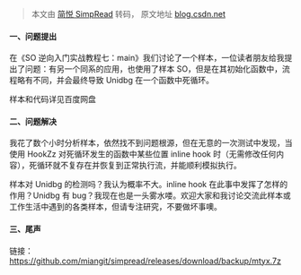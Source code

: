> 本文由 [简悦 SimpRead](http://ksria.com/simpread/) 转码， 原文地址 [blog.csdn.net](https://blog.csdn.net/qq_38851536/article/details/118178411)

#### 一、问题提出

在《SO 逆向入门实战教程七：main》我们讨论了一个样本，一位读者朋友给我提出了问题：有另一个同系的应用，也使用了样本 SO，但是在其初始化函数中，流程略有不同，并会最终导致 Unidbg 在一个函数中死循环。

样本和代码详见百度网盘

#### 二、问题解决

我花了数个小时分析样本，依然找不到问题根源，但在无意的一次测试中发现，当使用 HookZz 对死循环发生的函数中某些位置 inline hook 时（无需修改任何内容），死循环就不复存在并恢复到正常执行流，并能顺利模拟执行。

样本对 Unidbg 的检测吗？我认为概率不大。inline hook 在此事中发挥了怎样的作用？Unidbg 有 bug？我现在也是一头雾水喽。欢迎大家和我讨论交流此样本或工作生活中遇到的各类样本，但请专注研究，不要做坏事噢。

#### 三、尾声

链接：https://github.com/miangit/simpread/releases/download/backup/mtyx.7z
